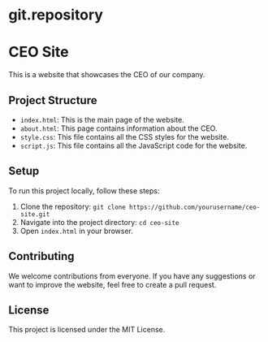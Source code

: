 # git.repository
# CEO Site

This is a website that showcases the CEO of our company.

## Project Structure

- `index.html`: This is the main page of the website.
- `about.html`: This page contains information about the CEO.
- `style.css`: This file contains all the CSS styles for the website.
- `script.js`: This file contains all the JavaScript code for the website.

## Setup

To run this project locally, follow these steps:

1. Clone the repository: `git clone https://github.com/yourusername/ceo-site.git`
2. Navigate into the project directory: `cd ceo-site`
3. Open `index.html` in your browser.

## Contributing

We welcome contributions from everyone. If you have any suggestions or want to improve the website, feel free to create a pull request.

## License

This project is licensed under the MIT License.

